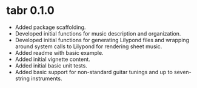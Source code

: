 # tabr 0.1.0

* Added package scaffolding.
* Developed initial functions for music description and organization.
* Developed initial functions for generating Lilypond files and wrapping around system calls to Lilypond for rendering sheet music.
* Added readme with basic example.
* Added initial vignette content.
* Added initial basic unit tests.
* Added basic support for non-standard guitar tunings and up to seven-string instruments.
